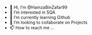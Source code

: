 - 👋 Hi, I’m @HamzaBinZafar99
- 👀 I’m interested in SQA
- 🌱 I’m currently learning Github
- 💞️ I’m looking to collaborate on Projects
- 📫 How to reach me ...

<!---
HamzaBinZafar99/HamzaBinZafar99 is a ✨ special ✨ repository because its `README.md` (this file) appears on your GitHub profile.
You can click the Preview link to take a look at your changes.
--->
